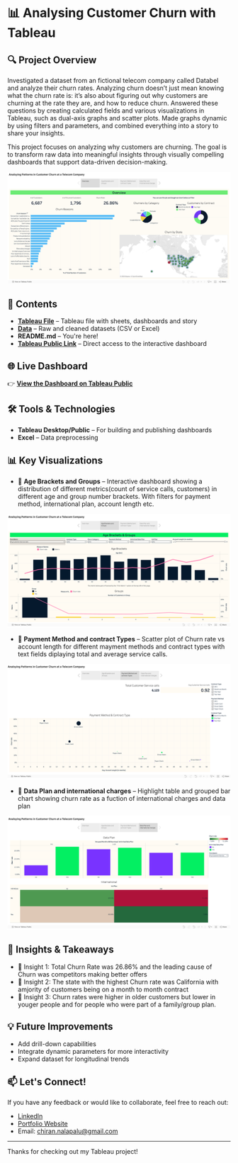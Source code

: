 # 📊 Analysing Customer Churn with Tableau 

## 🔍 Project Overview

Investigated a dataset from an fictional telecom company called Databel and analyze their churn rates. Analyzing churn doesn’t just mean knowing what the churn rate is: it’s also about figuring out why customers are churning at the rate they are, and how to reduce churn. Answered these questions by creating calculated fields and various visualizations in Tableau, such as dual-axis graphs and scatter plots. Made graphs dynamic by using filters and parameters, and combined everything into a story to share your insights.

This project focuses on analyzing why customers are churning. The goal is to transform raw data into meaningful insights through visually compelling dashboards that support data-driven decision-making.

![alt text](Screenshot.png)


## 📁 Contents

- **[Tableau File](Customer_Churn.twbx)** – Tableau file with sheets, dashboards and story
- **[Data](Databel-Data.csv)** – Raw and cleaned datasets (CSV or Excel)
- **README.md** – You're here!
- [**Tableau Public Link**](https://public.tableau.com/app/profile/chiranjeevi.nalapalu/viz/Customer_Churn_17448109441080/Summary) – Direct access to the interactive dashboard

## 🌐 Live Dashboard

👉 [**View the Dashboard on Tableau Public**](https://public.tableau.com/app/profile/chiranjeevi.nalapalu/viz/Customer_Churn_17448109441080/Summary)

## 🛠 Tools & Technologies

- **Tableau Desktop/Public** – For building and publishing dashboards
- **Excel** – Data preprocessing

## 📊 Key Visualizations

- 📍 **Age Brackets and Groups** – Interactive dashboard showing a distribution of different metrics(count of service calls, customers) in different age and group number brackets. With filters for payment method, international plan, account length etc. 

![alt text](Screenshot2.png)


- 📍 **Payment Method and contract Types** – Scatter plot of Churn rate vs account length for different mayment methods and contract types with text fields diplaying total and average service calls.  

![alt text](Screenshot3.png)


- 📍 **Data Plan and international charges** – Highlight table and grouped bar chart showing churn rate as a fuction of international charges and data plan

![alt text](Screenshot4.png)

## 🧠 Insights & Takeaways

- 🔹 Insight 1: Total Churn Rate was 26.86% and the leading cause of Churn was competitors making better offers
- 🔹 Insight 2: The state with the highest Churn rate was California with amjority of customers being on a month to month contract 
- 🔹 Insight 3: Churn rates were higher in older customers but lower in youger people and for people who were part of a family/group plan. 

## 💡 Future Improvements

- Add drill-down capabilities
- Integrate dynamic parameters for more interactivity
- Expand dataset for longitudinal trends

## 📫 Let's Connect!

If you have any feedback or would like to collaborate, feel free to reach out:

- [LinkedIn](https://www.linkedin.com/in/nalapalu/)
- [Portfolio Website](https://www.datascienceportfol.io/nalapalu)
- Email: [chiran.nalapalu@gmail.com](chiran.nalapalu@gmail.com)

---

Thanks for checking out my Tableau project!

